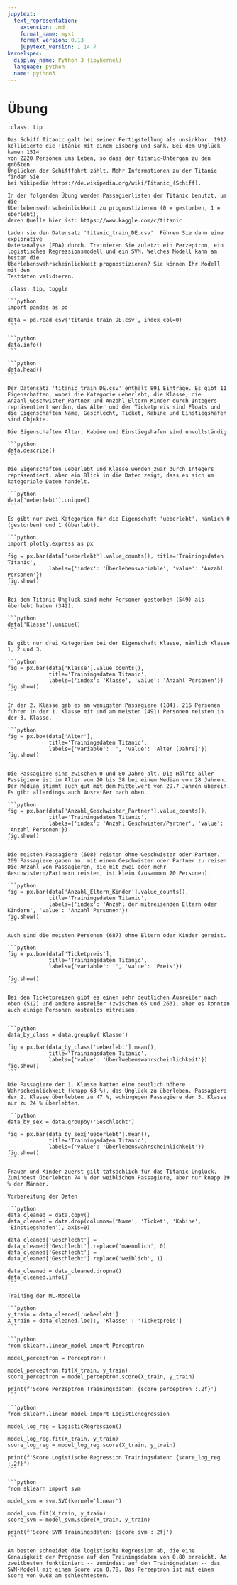 ```yaml
---
jupytext:
  text_representation:
    extension: .md
    format_name: myst
    format_version: 0.13
    jupytext_version: 1.14.7
kernelspec:
  display_name: Python 3 (ipykernel)
  language: python
  name: python3
---
```


# Übung

```{admonition} Aufgabe 10.1
:class: tip

Das Schiff Titanic galt bei seiner Fertigstellung als unsinkbar. 1912
kollidierte die Titanic mit einem Eisberg und sank. Bei dem Unglück kamen 1514
von 2220 Personen ums Leben, so dass der titanic-Untergan zu den größten
Unglücken der Schifffahrt zählt. Mehr Informationen zu der Titanic finden Sie
bei Wikipedia https://de.wikipedia.org/wiki/Titanic_(Schiff).

In der folgenden Übung werden Passagierlisten der Titanic benutzt, um die
Überlebenswahrscheinlichkeit zu prognostizieren (0 = gestorben, 1 = überlebt),
deren Quelle hier ist: https://www.kaggle.com/c/titanic

Laden sie den Datensatz 'titanic_train_DE.csv'. Führen Sie dann eine explorative
Datenanalyse (EDA) durch. Trainieren Sie zuletzt ein Perzeptron, ein
logistisches Regressionsmodell und ein SVM. Welches Modell kann am besten die
Überlebenswahrscheinlichkeit prognostizieren? Sie können Ihr Modell mit den
Testdaten validieren.
```

````{admonition} Lösung 
:class: tip, toggle

```python
import pandas as pd 

data = pd.read_csv('titanic_train_DE.csv', index_col=0)
```

```python
data.info()
```

```python
data.head()
```

Der Datensatz 'titanic_train_DE.csv' enthält 891 Einträge. Es gibt 11 Eigenschaften, wobei die Kategorie ueberlebt, die Klasse, die Anzahl_Geschwister_Partner und Anzahl_Eltern_Kinder durch Integers repräsentiert werden, das Alter und der Ticketpreis sind Floats und die Eigenschaften Name, Geschlecht, Ticket, Kabine und Einstiegshafen sind Objekte.

Die Eigenschaften Alter, Kabine und Einstiegshafen sind unvollständig.

```python
data.describe()
```

Die Eigenschaften ueberlebt und Klasse werden zwar durch Integers repräsentiert, aber ein Blick in die Daten zeigt, dass es sich um kategoriale Daten handelt.

```python
data['ueberlebt'].unique()
```

Es gibt nur zwei Kategorien für die Eigenschaft 'ueberlebt', nämlich 0 (gestorben) und 1 (überlebt).

```python
import plotly.express as px

fig = px.bar(data['ueberlebt'].value_counts(), title='Trainingsdaten Titanic',
             labels={'index': 'Überlebensvariable', 'value': 'Anzahl Personen'})
fig.show()
```

Bei dem Titanic-Unglück sind mehr Personen gestorben (549) als überlebt haben (342).

```python
data['Klasse'].unique()
```

Es gibt nur drei Kategorien bei der Eigenschaft Klasse, nämlich Klasse 1, 2 und 3.

```python
fig = px.bar(data['Klasse'].value_counts(),
             title='Trainingsdaten Titanic',
             labels={'index': 'Klasse', 'value': 'Anzahl Personen'})
fig.show()
```

In der 2. Klasse gab es am wenigsten Passagiere (184). 216 Personen fuhren in der 1. Klasse mit und am meisten (491) Personen reisten in der 3. Klasse. 

```python
fig = px.box(data['Alter'],
             title='Trainingsdaten Titanic',
             labels={'variable': '', 'value': 'Alter [Jahre]'})
fig.show()
```

Die Passagiere sind zwischen 0 und 80 Jahre alt. Die Hälfte aller Passigiere ist im Alter von 20 bis 38 bei einem Median von 28 Jahren. Der Median stimmt auch gut mit dem Mittelwert von 29.7 Jahren überein. Es gibt allerdings auch Ausreißer nach oben.

```python
fig = px.bar(data['Anzahl_Geschwister_Partner'].value_counts(),
             title='Trainingsdaten Titanic',
             labels={'index': 'Anzahl Geschwister/Partner', 'value': 'Anzahl Personen'})
fig.show()
```

Die meisten Passagiere (608) reisten ohne Geschwister oder Partner. 209 Passagiere gaben an, mit einem Geschwister oder Partner zu reisen. Die Anzahl von Passagieren, die mit zwei oder mehr Geschwistern/Partnern reisten, ist klein (zusammen 70 Personen).

```python
fig = px.bar(data['Anzahl_Eltern_Kinder'].value_counts(),
             title='Trainingsdaten Titanic',
             labels={'index': 'Anzahl der mitreisenden Eltern oder Kindern', 'value': 'Anzahl Personen'})
fig.show()
```

Auch sind die meisten Personen (687) ohne Eltern oder Kinder gereist. 

```python
fig = px.box(data['Ticketpreis'],
             title='Trainingsdaten Titanic',
             labels={'variable': '', 'value': 'Preis'})

fig.show()
```

Bei den Ticketpreisen gibt es einen sehr deutlichen Ausreißer nach oben (512) und andere Ausreißer (zwischen 65 und 263), aber es konnten auch einige Personen kostenlos mitreisen.


```python
data_by_class = data.groupby('Klasse')

fig = px.bar(data_by_class['ueberlebt'].mean(),
             title='Trainingsdaten Titanic',
             labels={'value': 'Überlwebenswahrscheinlichkeit'})
fig.show()
```

Die Passagiere der 1. Klasse hatten eine deutlich höhere Wahrscheinlichkeit (knapp 63 %), das Unglück zu überleben. Passagiere der 2. Klasse überlebten zu 47 %, wohingegen Passagiere der 3. Klasse nur zu 24 % überlebten.

```python
data_by_sex = data.groupby('Geschlecht')

fig = px.bar(data_by_sex['ueberlebt'].mean(),
             title='Trainingsdaten Titanic',
             labels={'value': 'Überlebenswahrscheinlichkeit'})
fig.show()
```

Frauen und Kinder zuerst gilt tatsächlich für das Titanic-Unglück. Zumindest überlebten 74 % der weiblichen Passagiere, aber nur knapp 19 % der Männer.

Vorbereitung der Daten

```python
data_cleaned = data.copy()
data_cleaned = data.drop(columns=['Name', 'Ticket', 'Kabine', 'Einstiegshafen'], axis=0)

data_cleaned['Geschlecht'] = data_cleaned['Geschlecht'].replace('maennlich', 0)
data_cleaned['Geschlecht'] = data_cleaned['Geschlecht'].replace('weiblich', 1)

data_cleaned = data_cleaned.dropna()
data_cleaned.info()
```

Training der ML-Modelle

```python
y_train = data_cleaned['ueberlebt']
X_train = data_cleaned.loc[:, 'Klasse' : 'Ticketpreis']
```

```python
from sklearn.linear_model import Perceptron 

model_perceptron = Perceptron()

model_perceptron.fit(X_train, y_train)
score_perceptron = model_perceptron.score(X_train, y_train)

print(f'Score Perzeptron Trainingsdaten: {score_perceptron :.2f}')
```

```python
from sklearn.linear_model import LogisticRegression

model_log_reg = LogisticRegression()

model_log_reg.fit(X_train, y_train)
score_log_reg = model_log_reg.score(X_train, y_train)

print(f'Score Logistische Regression Trainingsdaten: {score_log_reg :.2f}')
```

```python
from sklearn import svm

model_svm = svm.SVC(kernel='linear')

model_svm.fit(X_train, y_train)
score_svm = model_svm.score(X_train, y_train)

print(f'Score SVM Trainingsdaten: {score_svm :.2f}')
```

Am besten schneidet die logistische Regression ab, die eine Genauigkeit der Prognose auf den Trainingsdaten von 0.80 erreicht. Am zweitbesten funktioniert -- zumindest auf den Trainignsdaten -- das SVM-Modell mit einem Score von 0.78. Das Perzeptron ist mit einem Score von 0.68 am schlechtesten.
````

